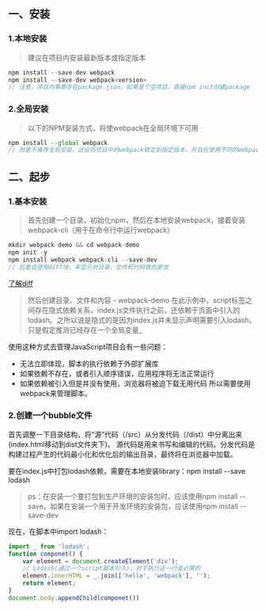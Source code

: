 ## 一、安装
### 1.本地安装

> 建议在项目内安装最新版本或指定版本

```javascript
npm install --save-dev webpack
npm install --save-dev webpack<version>
// 注意，项目内需要存在package.json，如果是个空项目，直接npm init创建package
```

### 2.全局安装

> 以下的NPM安装方式，将使webpack在全局环境下可用

```javascript
npm install --global webpack
// 但是不推荐全局安装，这会将项目中的webpack锁定到指定版本，并且在使用不同的webpack版本的项目中，可能会导致构建失败
```

## 二、起步

### 1.基本安装

> 首先创建一个目录，初始化npm，然后在本地安装webpack，接着安装webpack-cli（用于在命令行中运行webpack）

```javascript
mkdir webpack-demo && cd webpack-demo
npm init -y
npm install webpack webpack-cli --save-dev
// 后面会使用diff块，来显示对目录、文件和代码做的更改
```
[了解diff](diff.md)

> 然后创建目录、文件和内容 - webpack-demo
> 在此示例中，script标签之间存在隐式依赖关系，index.js文件执行之前，还依赖于页面中引入的lodash。之所以说是隐式的是因为index.js并未显示声明需要引入lodash，只是假定推测已经存在一个全局变量_

  使用这种方式去管理JavaScript项目会有一些问题：
  - 无法立即体现，脚本的执行依赖于外部扩展库
  - 如果依赖不存在，或者引入顺序错误，应用程序将无法正常运行
  - 如果依赖被引入但是并没有使用，浏览器将被迫下载无用代码
  所以需要使用webpack来管理脚本。

### 2.创建一个bubble文件

  首先调整一下目录结构，将“源”代码（/src）从分发代码（/dist）中分离出来(index.html移动到dist文件夹下)。
  源代码是用来书写和编辑的代码。分发代码是构建过程产生的代码最小化和优化后的输出目录，最终将在浏览器中加载。

  要在index.js中打包lodash依赖，需要在本地安装library：npm install --save lodash

> ps：在安装一个要打包到生产环境的安装包时，应该使用npm install --save，如果在安装一个用于开发环境的安装包，应该使用npm install --save-dev

  现在，在脚本中import lodash：
```javascript
import _ from 'lodash';
function componet() {
    var element = document.createElement('div');
    // Lodash(通过一个script脚本引入)，对于执行这一行是必需的
    element.innerHTML = _.join(['hello', 'webpack'], '');
    return element;
}
document.body.appendChild(componet())
```